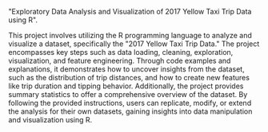 

"Exploratory Data Analysis and Visualization of 2017 Yellow Taxi Trip Data using R".

This project involves utilizing the R programming language to analyze and visualize a dataset, specifically the "2017 Yellow Taxi Trip Data." The project encompasses key steps such as data loading, cleaning, exploration, visualization, and feature engineering. Through code examples and explanations, it demonstrates how to uncover insights from the dataset, such as the distribution of trip distances, and how to create new features like trip duration and tipping behavior. Additionally, the project provides summary statistics to offer a comprehensive overview of the dataset. By following the provided instructions, users can replicate, modify, or extend the analysis for their own datasets, gaining insights into data manipulation and visualization using R.
